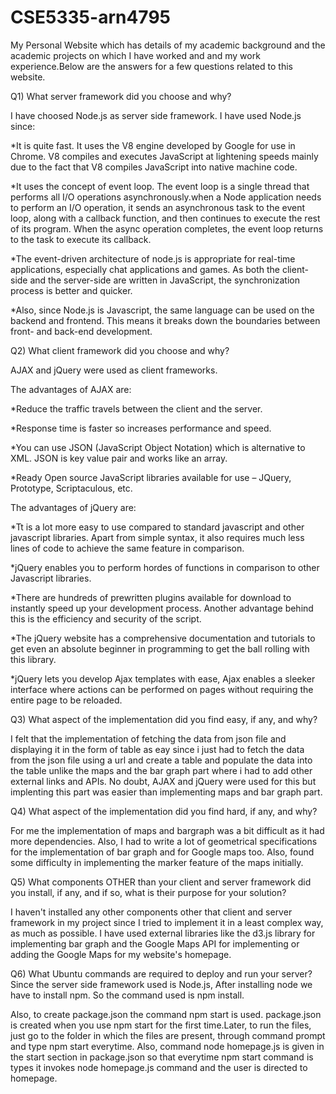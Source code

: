 # CSE5335-arn4795
My Personal Website which has details of my academic background and the academic projects on which I have worked and and my work experience.Below are the answers for a few questions related to this website.

Q1) What server framework did you choose and why?

I have choosed Node.js as server side framework. I have used Node.js since:

*It is quite fast. It uses the V8 engine developed by Google for use in Chrome. V8 compiles and executes JavaScript at lightening speeds mainly due to the fact that V8 compiles JavaScript into native machine code. 

*It uses the concept of event loop. The event loop is a single thread that performs all I/O operations asynchronously.when a Node application needs to perform an I/O operation, it sends an asynchronous task to the event loop, along with a callback function, and then continues to execute the rest of its program. When the async operation completes, the event loop returns to the task to execute its callback. 

*The event-driven architecture of node.js is appropriate for real-time applications, especially chat applications and games. As both the client-side and the server-side are written in JavaScript, the synchronization process is better and quicker. 

*Also, since Node.js is Javascript, the same language can be used on the backend and frontend. This means it breaks down the boundaries between front- and back-end development.


Q2) What client framework did you choose and why?

AJAX and jQuery were used as client frameworks. 

The advantages of AJAX are:

*Reduce the traffic travels between the client and the server.

*Response time is faster so increases performance and speed.

*You can use JSON (JavaScript Object Notation) which is alternative to XML. JSON is key value pair and works like an array.

*Ready Open source JavaScript libraries available for use – JQuery, Prototype, Scriptaculous, etc.

The advantages of jQuery are:

*Tt is a lot more easy to use compared to standard javascript and other javascript libraries. Apart from simple syntax, it also requires much less lines of code to achieve the same feature in comparison.

*jQuery enables you to perform hordes of functions in comparison to other Javascript libraries. 

*There are hundreds of prewritten plugins available for download to instantly speed up your development process. Another advantage behind this is the efficiency and security of the script.

*The jQuery website has a comprehensive documentation and tutorials to get even an absolute beginner in programming to get the ball rolling with this library.

*jQuery lets you develop Ajax templates with ease, Ajax enables a sleeker interface where actions can be performed on pages without requiring the entire page to be reloaded.

Q3) What aspect of the implementation did you find easy, if any, and why?

I felt that the implementation of fetching the data from json file and displaying it in the form of table as eay since i just had to fetch the data from the json file using a url and create a table and populate the data into the table unlike the maps and the bar graph part where i had to add other external links and APIs. No doubt, AJAX and jQuery were used for this but implenting this part was easier than implementing maps and bar graph part.

Q4) What aspect of the implementation did you find hard, if any, and why?

For me the implementation of maps and bargraph was a bit difficult as it had more dependencies. Also, I had to write a lot of geometrical specifications for the implementation of bar graph and for Google maps too. Also, found some difficulty in implementing the marker feature of the maps initially. 

Q5) What components OTHER than your client and server framework did you install, if any, and if so, what is their purpose for your solution? 

I haven't installed any other components other that client and server framework in my project since I tried to implement it in a least complex way, as much as possible. I have used external libraries like the d3.js library for implementing bar graph and the Google Maps API for implementing or adding the Google Maps for my website's homepage.

Q6) What Ubuntu commands are required to deploy and run your server?
Since the server side framework used is Node.js, After installing node we have to install npm. So the command used is npm install.

Also, to create package.json the command npm start is used. package.json is created when you use npm start for the first time.Later, to run the files, just go to the folder in which the files are present, through command prompt and type npm start everytime. Also, command node homepage.js is given in the start section in package.json so that everytime npm start command is types it invokes node homepage.js command and the user is directed to homepage. 
